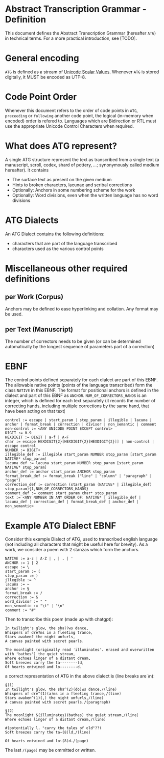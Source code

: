 # Abstract Transcription Grammar - Definition

This document defines the Abstract Transcription Grammar (hereafter `ATG`) in technical terms.
For a more practical introduction, see [TODO].

# General encoding
`ATG` is defined as a stream of [Unicode Scalar Values](https://www.unicode.org/glossary/#unicode_scalar_value).
Whenever `ATG` is stored digitally, it MUST be encoded as UTF-8.

# Code Point Order
Whenever this document refers to the order of code points in `ATG`, `preceeding` or `following` another code point, the logical (in-memory when encoded) order is refered to.
Languages which are Bidirection or RTL must use the appropriate Unicode Control Characters when required.

# What does ATG represent?
A single ATG structure represent the text as transcribed from a single text (a manuscript, scroll, codex, shard of pottery, ...; synonymously called medium hereafter).
It contains
- The surface text as present on the given medium
- Hints to broken characters, lacunae and scribal corrections
- Optionally: Anchors in some numbering scheme for the work
- Optionally: Word divisions, even when the written language has no word divisions

# ATG Dialects
An ATG Dialect contains the following definitions:
- characters that are part of the language transcribed
- characters used as the various control points

# Miscellaneous other required definitions
## per Work (Corpus)
Anchors may be defined to ease hyperlinking and collation. Any format may be used.

## per Text (Manuscript)
The number of correctors needs to be given (or can be determined automatically by the longest sequence of parameters part of a correction)

# EBNF
The control points defined separately for each dialect are part of this EBNF.
The allowable native points (points of the language transcribed) form the class `NATIVE` in this EBNF.
The format for positional anchors is defined in the dialect and part of this EBNF as `ANCHOR`.
`NUM_OF_CORRECTORS_HANDS` is an integer, which is defined for each text separately (it records the number of correcting hands, including multiple corrections by the same hand, that have been acting on that text)

```
control := escape | start_param | stop_param | illegible | lacuna | anchor | format_break | correction | divisor | non_semantic | comment
non-control := <ANY UNICODE POINT EXCEPT control>
DIGIT := 0-9
HEXDIGIT := DIGIT | a-f | A-F
char := escape HEXDIGIT{2}[HEXDIGIT{2}[HEXDIGIT{2}]] | non-control | escape control
NUMBER := DIGIT+
illegible_def := illegible start_param NUMBER stop_param [start_param NATIVE* stop_param]
lacuna_def := lacuna start_param NUMBER stop_param [start_param NATIVE* stop_param]
anchor_def := anchor start_param ANCHOR stop_param
format_break_def := format_break ("line" | "column" | "paragraph" | "page")
correction_def := correction (start_param (NATIVE* | illegible_def) stop_param){1,NUM_OF_CORRECTORS_HANDS}
comment_def := comment start_param char* stop_param
text := <ANY NUMBER IN ANY ORDER OF: NATIVE* | illegible_def | lacuna_def | correction_def | format_break_def | anchor_def | non_semantic>
```

# Example ATG Dialect EBNF
Consider this example Dialect of ATG, used to transcribed english language (not including all characters that might be useful here for brevity).
As a work, we consider a poem with 2 stanzas which form the anchors.

```
NATIVE := a-z | A-Z | , | . | '
ANCHOR := 1 | 2
escape := \
start_param := (
stop_param := )
illegible := ^
lacuna := ~
anchor := §
format_break := /
correction := &
word_divisor := " "
non_semantic := "\t" | "\n"
comment := "#"
```

Then to transcribe this poem (made up with chatgpt):
```
In twilight's glow, the sha??ws dance,
Whispers of dre?ms in a fleeting trance,
Stars awaken? the night unfurls,
A canvas painted with secret pearls.

The moonlight (originally read 'illuminates'. erased and overwritten with 'bathes') the quiet stream,
Where echoes linger of a distant dream,
Soft breezes carry the ta--------ld,
Of hearts entwined and lo--------d.
```

a correct representation of ATG in the above dialect is (line breaks are \n):
```
§(1)
In twilight's glow, the sha^(2)(do)ws dance,/(line)
Whispers of dre^(1)(a)ms in a fleeting trance,/(line)
Stars awaken^(1)(,) the night unfurls,/(line)
A canvas painted with secret pearls./(paragraph)

§(2)
The moonlight &(illuminates)(bathes) the quiet stream,/(line)
Where echoes linger of a distant dream,/(line)

#(potentially l. "carry the tales of old"??)
Soft breezes carry the ta~(8)ld,/(line)

Of hearts entwined and lo~(8)d./(page)
```
The last `/(page)` may be ommitted or written.

